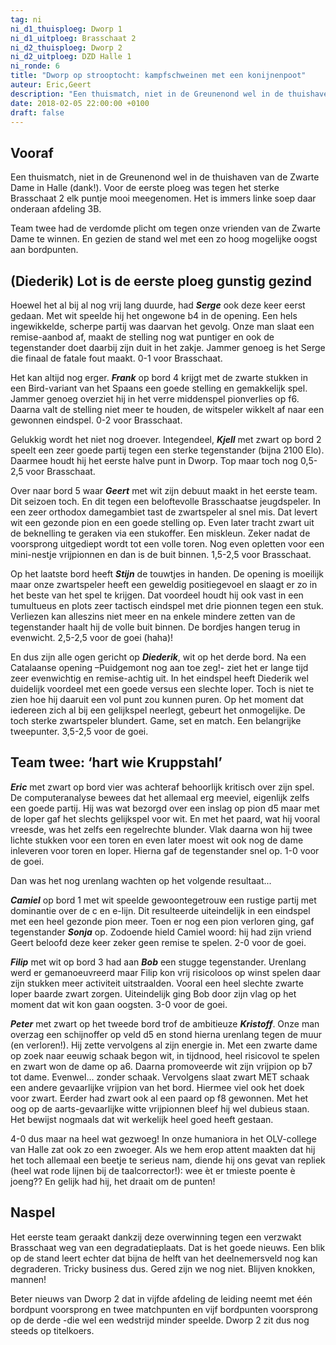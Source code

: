 ```yaml
---
tag: ni
ni_d1_thuisploeg: Dworp 1
ni_d1_uitploeg: Brasschaat 2
ni_d2_thuisploeg: Dworp 2
ni_d2_uitploeg: DZD Halle 1
ni_ronde: 6
title: "Dworp op strooptocht: kampfschweinen met een konijnenpoot"
auteur: Eric,Geert
description: "Een thuismatch, niet in de Greunenond wel in de thuishaven van de Zwarte Dame in Halle (dank!). Voor de eerste ploeg was tegen het sterke Brasschaat 2 elk puntje mooi meegenomen. Het is immers linke soep daar onderaan afdeling 3B."
date: 2018-02-05 22:00:00 +0100
draft: false
---
```

## Vooraf

Een thuismatch, niet in de Greunenond wel in de thuishaven van de Zwarte Dame in Halle (dank!). Voor de eerste ploeg was tegen het sterke Brasschaat 2 elk puntje mooi meegenomen. Het is immers linke soep daar onderaan afdeling 3B.

Team twee had de verdomde plicht om tegen onze vrienden van de Zwarte Dame te winnen. En gezien de stand wel met een zo hoog mogelijke oogst aan bordpunten.<!--more-->

## (Diederik) Lot is de eerste ploeg gunstig gezind

Hoewel het al bij al nog vrij lang duurde, had **_Serge_** ook deze keer eerst gedaan. Met wit speelde hij het ongewone b4 in de opening. Een hels ingewikkelde, scherpe partij was daarvan het gevolg. Onze man slaat een remise-aanbod af, maakt de stelling nog wat puntiger en ook de tegenstander doet daarbij zijn duit in het zakje. Jammer genoeg is het Serge die finaal de fatale fout maakt. 0-1 voor Brasschaat.

Het kan altijd nog erger. **_Frank_** op bord 4 krijgt met de zwarte stukken in een Bird-variant van het Spaans een goede stelling en gemakkelijk spel. Jammer genoeg overziet hij in het verre middenspel pionverlies op f6. Daarna valt de stelling niet meer te houden, de witspeler wikkelt af naar een gewonnen eindspel. 0-2 voor Brasschaat.

Gelukkig wordt het niet nog droever. Integendeel, **_Kjell_** met zwart op bord 2 speelt een zeer goede partij tegen een sterke tegenstander (bijna 2100 Elo). Daarmee houdt hij het eerste halve punt in Dworp. Top maar toch nog 0,5-2,5 voor Brasschaat.

Over naar bord 5 waar **_Geert_** met wit zijn debuut maakt in het eerste team. Dit seizoen toch. En dit tegen een beloftevolle Brasschaatse jeugdspeler. In een zeer orthodox damegambiet tast de zwartspeler al snel mis. Dat levert wit een gezonde pion en een goede stelling op. Even later tracht zwart uit de beknelling te geraken via een stukoffer. Een miskleun. Zeker nadat de voorsprong uitgediept wordt tot een volle toren. Nog even opletten voor een mini-nestje vrijpionnen en dan is de buit binnen. 1,5-2,5 voor Brasschaat.

Op het laatste bord heeft **_Stijn_** de touwtjes in handen. De opening is moeilijk maar onze zwartspeler heeft een geweldig positiegevoel en slaagt er zo in het beste van het spel te krijgen. Dat voordeel houdt hij ook vast in een tumultueus en plots zeer tactisch eindspel met drie pionnen tegen een stuk. Verliezen kan alleszins niet meer en na enkele mindere zetten van de tegenstander haalt hij de volle buit binnen. De bordjes hangen terug in evenwicht. 2,5-2,5 voor de goei (haha)!

En dus zijn alle ogen gericht op **_Diederik_**, wit op het derde bord. Na een Catalaanse opening –Puidgemont nog aan toe zeg!- ziet het er lange tijd zeer evenwichtig en remise-achtig uit. In het eindspel heeft Diederik wel duidelijk voordeel met een goede versus een slechte loper. Toch is niet te zien hoe hij daaruit een vol punt zou kunnen puren. Op het moment dat iedereen zich al bij een gelijkspel neerlegt, gebeurt het onmogelijke. De toch sterke zwartspeler blundert. Game, set en match. Een belangrijke tweepunter. 3,5-2,5 voor de goei.

## Team twee: ‘hart wie Kruppstahl’

**_Eric_** met zwart op bord vier was achteraf behoorlijk kritisch over zijn spel. De computeranalyse bewees dat het allemaal erg meeviel, eigenlijk zelfs een goede partij. Hij was wat bezorgd over een inslag op pion d5 maar met de loper gaf het slechts gelijkspel voor wit. En met het paard, wat hij vooral vreesde, was het zelfs een regelrechte blunder. Vlak daarna won hij twee lichte stukken voor een toren en even later moest wit ook nog de dame inleveren voor toren en loper. Hierna gaf de tegenstander snel op. 1-0 voor de goei.

Dan was het nog urenlang wachten op het volgende resultaat...

**_Camiel_** op bord 1 met wit speelde gewoontegetrouw een rustige partij met dominantie over de c en e-lijn. Dit resulteerde uiteindelijk in een eindspel met een heel gezonde pion meer. Toen er nog een pion verloren ging, gaf tegenstander **_Sonja_** op. Zodoende hield Camiel woord: hij had zijn vriend Geert beloofd deze keer zeker geen remise te spelen. 2-0 voor de goei.

**_Filip_** met wit op bord 3 had aan **_Bob_** een stugge tegenstander. Urenlang werd er gemanoeuvreerd maar Filip kon vrij risicoloos op winst spelen daar zijn stukken meer activiteit uitstraalden. Vooral een heel slechte zwarte loper baarde zwart zorgen. Uiteindelijk ging Bob door zijn vlag op het moment dat wit kon gaan oogsten. 3-0 voor de goei.

**_Peter_** met zwart op het tweede bord trof de ambitieuze **_Kristoff_**. Onze man overzag een schijnoffer op veld d5 en stond hierna urenlang tegen de muur (en verloren!). Hij zette vervolgens al zijn energie in. Met een zwarte dame op zoek naar eeuwig schaak begon wit, in tijdnood, heel risicovol te spelen en zwart won de dame op a6. Daarna promoveerde wit zijn vrijpion op b7 tot dame. Evenwel… zonder schaak. Vervolgens slaat zwart MET schaak een andere gevaarlijke vrijpion van het bord. Hiermee viel ook het doek voor zwart. Eerder had zwart ook al een paard op f8 gewonnen. Met het oog op de aarts-gevaarlijke witte vrijpionnen bleef hij wel dubieus staan. Het bewijst nogmaals dat wit werkelijk heel goed heeft gestaan.

4-0 dus maar na heel wat gezwoeg! In onze humaniora in het OLV-college van Halle zat ook zo een zwoeger. Als we hem erop attent maakten dat hij het toch allemaal een beetje te serieus nam, diende hij ons gevat van repliek (heel wat rode lijnen bij de taalcorrector!): wee èt er tmieste poente è joeng?? En gelijk had hij, het draait om de punten!

## Naspel

Het eerste team geraakt dankzij deze overwinning tegen een verzwakt Brasschaat weg van een degradatieplaats. Dat is het goede nieuws. Een blik op de stand leert echter dat bijna de helft van het deelnemersveld nog kan degraderen. Tricky business dus. Gered zijn we nog niet. Blijven knokken, mannen!

Beter nieuws van Dworp 2 dat in vijfde afdeling de leiding neemt met één bordpunt voorsprong en twee matchpunten en vijf bordpunten voorsprong op de derde -die wel een wedstrijd minder speelde. Dworp 2 zit dus nog steeds op titelkoers.
